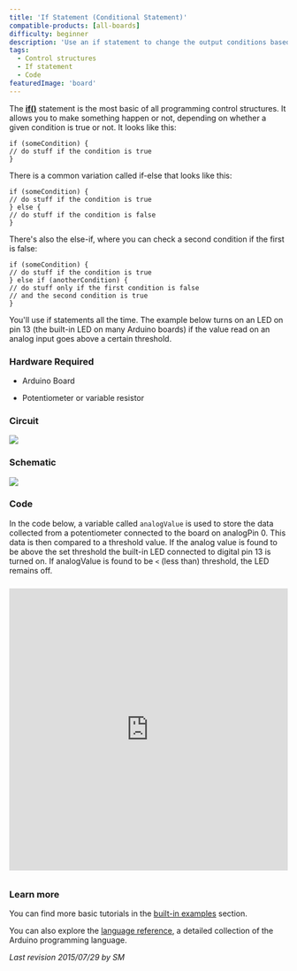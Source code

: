 ```yaml
---
title: 'If Statement (Conditional Statement)'
compatible-products: [all-boards]
difficulty: beginner
description: 'Use an if statement to change the output conditions based on changing the input conditions.'
tags: 
  - Control structures
  - If statement
  - Code
featuredImage: 'board'
---
```


The [**if()**](https://www.arduino.cc/reference/en/language/structure/control-structure/if/) statement is the most basic of all programming control structures.  It allows you to make something happen or not, depending on whether a given condition is true or not.  It looks like this:

```arduino
if (someCondition) {
// do stuff if the condition is true
}
```

There is a common variation called if-else that looks like this:

```arduino
if (someCondition) {
// do stuff if the condition is true
} else {
// do stuff if the condition is false
}
```

There's also the else-if, where you can check a second condition if the first is false:

```arduino
if (someCondition) {
// do stuff if the condition is true
} else if (anotherCondition) {
// do stuff only if the first condition is false
// and the second condition is true
}
```

You'll use if statements all the time.  The example below turns on an LED on pin 13 (the built-in LED on many Arduino boards) if the value read on an analog input goes above a certain threshold.

### Hardware Required

- Arduino Board

- Potentiometer or variable resistor

### Circuit


![](assets/circuit.png)


### Schematic


![](assets/schematic.png)

### Code

In the code below, a variable called `analogValue` is used to store the data collected from a potentiometer connected to the board on analogPin 0. This data is then compared to a threshold value. If the analog value is found to be above the set threshold the built-in LED connected to digital pin 13 is turned on. If analogValue is found to be `<` (less than) threshold, the LED remains off.

<iframe src='https://create.arduino.cc/example/builtin/05.Control%5CIfStatementConditional/IfStatementConditional/preview?embed&snippet' style='height:510px;width:100%;margin:10px 0' frameborder='0'></iframe>

### Learn more

You can find more basic tutorials in the [built-in examples](/built-in-examples) section.

You can also explore the [language reference](https://www.arduino.cc/reference/en/), a detailed collection of the Arduino programming language.

*Last revision 2015/07/29 by SM*
